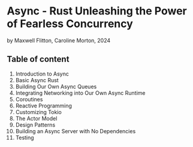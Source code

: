 # Async - Rust Unleashing the Power of Fearless Concurrency

by Maxwell Flitton, Caroline Morton, 2024

## Table of content

1. Introduction to Async
2. Basic Async Rust
3. Building Our Own Async Queues
4. Integrating Networking into Our Own Async Runtime
5. Coroutines
6. Reactive Programming
7. Customizing Tokio
8. The Actor Model
9. Design Patterns
10. Building an Async Server with No Dependencies
11. Testing
